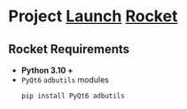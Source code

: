 # Project [Launch](https://github.com/rayliu0712/Launch) [Rocket](https://github.com/rayliu0712/Rocket)

## Rocket Requirements

* **Python 3.10 +**
* `PyQt6` `adbutils` modules
    ```
    pip install PyQt6 adbutils
    ```